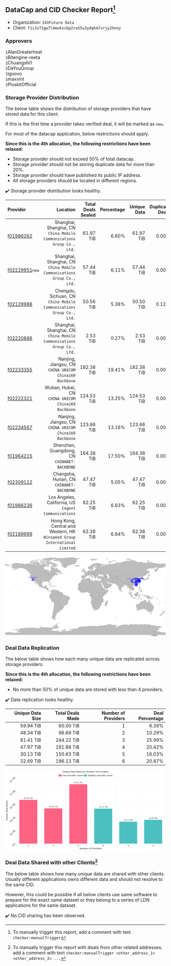 ## DataCap and CID Checker Report[^1]
 - Organization: `SXXFuture Data`
 - Client: `f1i3s72gw7l4mukscbp2ro55u3ydqh47vrjy2hnoy`
### Approvers
`1`AlanGreaterheat<br/>`1`Bitengine-reeta<br/>`1`Chuangshi1<br/>`1`DaYouGroup<br/>`1`igoovo<br/>`1`maxvint<br/>`1`PluskitOfficial

### Storage Provider Distribution
The below table shows the distribution of storage providers that have stored data for this client.

If this is the first time a provider takes verified deal, it will be marked as `new`.

For most of the datacap application, below restrictions should apply.

**Since this is the 4th allocation, the following restrictions have been relaxed:**
 - Storage provider should not exceed 50% of total datacap.
 - Storage provider should not be storing duplicate data for more than 20%.
 - Storage provider should have published its public IP address.
 - All storage providers should be located in different regions.

✔️ Storage provider distribution looks healthy.

| Provider                                                    |                                                                      Location | Total Deals Sealed | Percentage | Unique Data | Duplicate Deals |
| :---------------------------------------------------------- | ----------------------------------------------------------------------------: | -----------------: | ---------: | ----------: | --------------: |
| [f01986262](https://filfox.info/en/address/f01986262)       |      Shanghai, Shanghai, CN<br/>`China Mobile Communications Group Co., Ltd.` |          61.97 TiB |      6.60% |   61.97 TiB |           0.00% |
| [f02229951](https://filfox.info/en/address/f02229951)`new`  |      Shanghai, Shanghai, CN<br/>`China Mobile Communications Group Co., Ltd.` |          57.44 TiB |      6.11% |   57.44 TiB |           0.00% |
| [f02129988](https://filfox.info/en/address/f02129988)       |        Chengdu, Sichuan, CN<br/>`China Mobile Communications Group Co., Ltd.` |          50.56 TiB |      5.38% |   50.50 TiB |           0.12% |
| [f02220886](https://filfox.info/en/address/f02220886)       |      Shanghai, Shanghai, CN<br/>`China Mobile Communications Group Co., Ltd.` |           2.53 TiB |      0.27% |    2.53 TiB |           0.00% |
| [f02233355](https://filfox.info/en/address/f02233355)       |                     Nanjing, Jiangsu, CN<br/>`CHINA UNICOM China169 Backbone` |         182.38 TiB |     19.41% |  182.38 TiB |           0.00% |
| [f02222321](https://filfox.info/en/address/f02222321)       |                         Wuhan, Hubei, CN<br/>`CHINA UNICOM China169 Backbone` |         124.53 TiB |     13.25% |  124.53 TiB |           0.00% |
| [f02234567](https://filfox.info/en/address/f02234567)       |                     Nanjing, Jiangsu, CN<br/>`CHINA UNICOM China169 Backbone` |         123.66 TiB |     13.16% |  123.66 TiB |           0.00% |
| [f01964215](https://filfox.info/en/address/f01964215)       |                               Shenzhen, Guangdong, CN<br/>`CHINANET-BACKBONE` |         164.38 TiB |     17.50% |  164.38 TiB |           0.00% |
| [f02309112](https://filfox.info/en/address/f02309112)       |                                   Changsha, Hunan, CN<br/>`CHINANET-BACKBONE` |          47.47 TiB |      5.05% |   47.47 TiB |           0.00% |
| [f01986236](https://filfox.info/en/address/f01986236)       |                       Los Angeles, California, US<br/>`Cogent Communications` |          62.25 TiB |      6.63% |   62.25 TiB |           0.00% |
| [f02189999](https://filfox.info/en/address/f02189999)       | Hong Kong, Central and Western, HK<br/>`Winspeed Group International Limited` |          62.38 TiB |      6.64% |   62.38 TiB |           0.00% |

<img src="https://raw.githubusercontent.com/data-preservation-programs/filplus-checker-assets/main/filecoin-project/filecoin-plus-large-datasets/issues/1750/1694069430698.png"/>

### Deal Data Replication
The below table shows how each many unique data are replicated across storage providers.


**Since this is the 4th allocation, the following restrictions have been relaxed:**
- No more than 50% of unique data are stored with less than 4 providers.

✔️ Data replication looks healthy.

| Unique Data Size | Total Deals Made | Number of Providers | Deal Percentage |
| ---------------: | ---------------: | ------------------: | --------------: |
|        59.94 TiB |        60.00 TiB |                   1 |           6.39% |
|        48.34 TiB |        96.69 TiB |                   2 |          10.29% |
|        81.41 TiB |       244.22 TiB |                   3 |          25.99% |
|        47.97 TiB |       191.88 TiB |                   4 |          20.42% |
|        30.13 TiB |       150.63 TiB |                   5 |          16.03% |
|        32.69 TiB |       196.13 TiB |                   6 |          20.87% |

<img src="https://raw.githubusercontent.com/data-preservation-programs/filplus-checker-assets/main/filecoin-project/filecoin-plus-large-datasets/issues/1750/1694069431333.png"/>

### Deal Data Shared with other Clients[^3]
The below table shows how many unique data are shared with other clients.
Usually different applications owns different data and should not resolve to the same CID.

However, this could be possible if all below clients use same software to prepare for the exact same dataset or they belong to a series of LDN applications for the same dataset.

✔️ No CID sharing has been observed.

[^1]: To manually trigger this report, add a comment with text `checker:manualTrigger`

[^2]: Deals from those addresses are combined into this report as they are specified with `checker:manualTrigger`

[^3]: To manually trigger this report with deals from other related addresses, add a comment with text `checker:manualTrigger <other_address_1> <other_address_2> ...`
